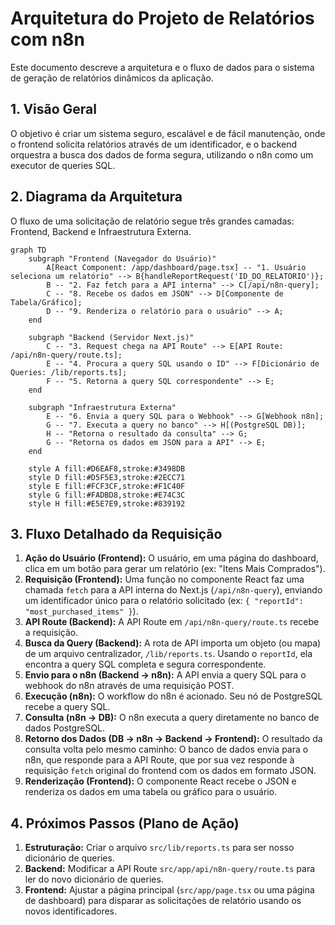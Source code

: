 # Arquitetura do Projeto de Relatórios com n8n

Este documento descreve a arquitetura e o fluxo de dados para o sistema de geração de relatórios dinâmicos da aplicação.

## 1. Visão Geral

O objetivo é criar um sistema seguro, escalável e de fácil manutenção, onde o frontend solicita relatórios através de um identificador, e o backend orquestra a busca dos dados de forma segura, utilizando o n8n como um executor de queries SQL.

## 2. Diagrama da Arquitetura

O fluxo de uma solicitação de relatório segue três grandes camadas: Frontend, Backend e Infraestrutura Externa.

```mermaid
graph TD
    subgraph "Frontend (Navegador do Usuário)"
        A[React Component: /app/dashboard/page.tsx] -- "1. Usuário seleciona um relatório" --> B{handleReportRequest('ID_DO_RELATORIO')};
        B -- "2. Faz fetch para a API interna" --> C[/api/n8n-query];
        C -- "8. Recebe os dados em JSON" --> D[Componente de Tabela/Gráfico];
        D -- "9. Renderiza o relatório para o usuário" --> A;
    end

    subgraph "Backend (Servidor Next.js)"
        C -- "3. Request chega na API Route" --> E[API Route: /api/n8n-query/route.ts];
        E -- "4. Procura a query SQL usando o ID" --> F[Dicionário de Queries: /lib/reports.ts];
        F -- "5. Retorna a query SQL correspondente" --> E;
    end

    subgraph "Infraestrutura Externa"
        E -- "6. Envia a query SQL para o Webhook" --> G[Webhook n8n];
        G -- "7. Executa a query no banco" --> H[(PostgreSQL DB)];
        H -- "Retorna o resultado da consulta" --> G;
        G -- "Retorna os dados em JSON para a API" --> E;
    end

    style A fill:#D6EAF8,stroke:#3498DB
    style D fill:#D5F5E3,stroke:#2ECC71
    style E fill:#FCF3CF,stroke:#F1C40F
    style G fill:#FADBD8,stroke:#E74C3C
    style H fill:#E5E7E9,stroke:#839192
```

## 3. Fluxo Detalhado da Requisição

1.  **Ação do Usuário (Frontend):** O usuário, em uma página do dashboard, clica em um botão para gerar um relatório (ex: "Itens Mais Comprados").
2.  **Requisição (Frontend):** Uma função no componente React faz uma chamada `fetch` para a API interna do Next.js (`/api/n8n-query`), enviando um identificador único para o relatório solicitado (ex: `{ "reportId": "most_purchased_items" }`).
3.  **API Route (Backend):** A API Route em `/api/n8n-query/route.ts` recebe a requisição.
4.  **Busca da Query (Backend):** A rota de API importa um objeto (ou mapa) de um arquivo centralizador, `/lib/reports.ts`. Usando o `reportId`, ela encontra a query SQL completa e segura correspondente.
5.  **Envio para o n8n (Backend -> n8n):** A API envia a query SQL para o webhook do n8n através de uma requisição POST.
6.  **Execução (n8n):** O workflow do n8n é acionado. Seu nó de PostgreSQL recebe a query SQL.
7.  **Consulta (n8n -> DB):** O n8n executa a query diretamente no banco de dados PostgreSQL.
8.  **Retorno dos Dados (DB -> n8n -> Backend -> Frontend):** O resultado da consulta volta pelo mesmo caminho: O banco de dados envia para o n8n, que responde para a API Route, que por sua vez responde à requisição `fetch` original do frontend com os dados em formato JSON.
9.  **Renderização (Frontend):** O componente React recebe o JSON e renderiza os dados em uma tabela ou gráfico para o usuário.

## 4. Próximos Passos (Plano de Ação)

1.  **Estruturação:** Criar o arquivo `src/lib/reports.ts` para ser nosso dicionário de queries.
2.  **Backend:** Modificar a API Route `src/app/api/n8n-query/route.ts` para ler do novo dicionário de queries.
3.  **Frontend:** Ajustar a página principal (`src/app/page.tsx` ou uma página de dashboard) para disparar as solicitações de relatório usando os novos identificadores.